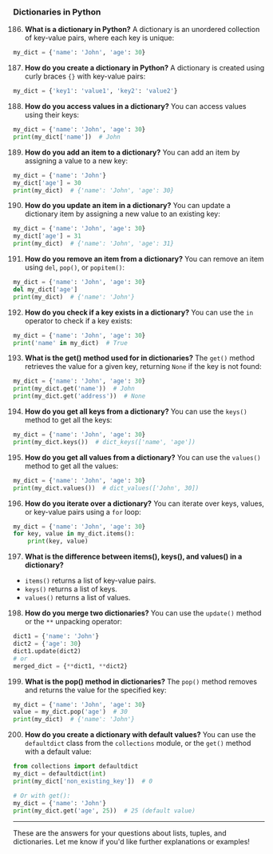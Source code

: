 ### Dictionaries in Python

186. **What is a dictionary in Python?**
     A dictionary is an unordered collection of key-value pairs, where each key is unique:

```python
my_dict = {'name': 'John', 'age': 30}
```

187. **How do you create a dictionary in Python?**
     A dictionary is created using curly braces `{}` with key-value pairs:

```python
my_dict = {'key1': 'value1', 'key2': 'value2'}
```

188. **How do you access values in a dictionary?**
     You can access values using their keys:

```python
my_dict = {'name': 'John', 'age': 30}
print(my_dict['name'])  # John
```

189. **How do you add an item to a dictionary?**
     You can add an item by assigning a value to a new key:

```python
my_dict = {'name': 'John'}
my_dict['age'] = 30
print(my_dict)  # {'name': 'John', 'age': 30}
```

190. **How do you update an item in a dictionary?**
     You can update a dictionary item by assigning a new value to an existing key:

```python
my_dict = {'name': 'John', 'age': 30}
my_dict['age'] = 31
print(my_dict)  # {'name': 'John', 'age': 31}
```

191. **How do you remove an item from a dictionary?**
     You can remove an item using `del`, `pop()`, or `popitem()`:

```python
my_dict = {'name': 'John', 'age': 30}
del my_dict['age']
print(my_dict)  # {'name': 'John'}
```

192. **How do you check if a key exists in a dictionary?**
     You can use the `in` operator to check if a key exists:

```python
my_dict = {'name': 'John', 'age': 30}
print('name' in my_dict)  # True
```

193. **What is the get() method used for in dictionaries?**
     The `get()` method retrieves the value for a given key, returning `None` if the key is not found:

```python
my_dict = {'name': 'John', 'age': 30}
print(my_dict.get('name'))  # John
print(my_dict.get('address'))  # None
```

194. **How do you get all keys from a dictionary?**
     You can use the `keys()` method to get all the keys:

```python
my_dict = {'name': 'John', 'age': 30}
print(my_dict.keys())  # dict_keys(['name', 'age'])
```

195. **How do you get all values from a dictionary?**
     You can use the `values()` method to get all the values:

```python
my_dict = {'name': 'John', 'age': 30}
print(my_dict.values())  # dict_values(['John', 30])
```

196. **How do you iterate over a dictionary?**
     You can iterate over keys, values, or key-value pairs using a `for` loop:

```python
my_dict = {'name': 'John', 'age': 30}
for key, value in my_dict.items():
    print(key, value)
```

197. **What is the difference between items(), keys(), and values() in a dictionary?**

* `items()` returns a list of key-value pairs.
* `keys()` returns a list of keys.
* `values()` returns a list of values.

198. **How do you merge two dictionaries?**
     You can use the `update()` method or the `**` unpacking operator:

```python
dict1 = {'name': 'John'}
dict2 = {'age': 30}
dict1.update(dict2)
# or
merged_dict = {**dict1, **dict2}
```

199. **What is the pop() method in dictionaries?**
     The `pop()` method removes and returns the value for the specified key:

```python
my_dict = {'name': 'John', 'age': 30}
value = my_dict.pop('age')  # 30
print(my_dict)  # {'name': 'John'}
```

200. **How do you create a dictionary with default values?**
     You can use the `defaultdict` class from the `collections` module, or the `get()` method with a default value:

```python
from collections import defaultdict
my_dict = defaultdict(int)
print(my_dict['non_existing_key'])  # 0

# Or with get():
my_dict = {'name': 'John'}
print(my_dict.get('age', 25))  # 25 (default value)
```

---

These are the answers for your questions about lists, tuples, and dictionaries. Let me know if you'd like further explanations or examples!
